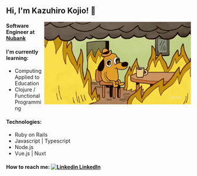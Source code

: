 ## Hi, I'm Kazuhiro Kojio! 👋

<img width="400" align='right' src="https://github.com/kazuhirodk/kazuhirodk/blob/master/fine.gif">

#### Software Engineer at [Nubank](https://nubank.com.br/)
#### I'm currently learning:
  - Computing Applied to Education
  - Clojure / Functional Programming
#### Technologies:
  - Ruby on Rails
  - Javascript | Typescript
  - Node.js
  - Vue.js | Nuxt
#### How to reach me: [![Linkedin](https://i.stack.imgur.com/gVE0j.png) LinkedIn](https://www.linkedin.com/in/kazuhirodk/)
